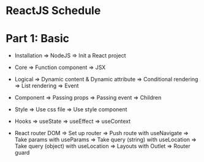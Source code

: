 # ReactJS Schedule
# Part 1: Basic

- Installation
  => NodeJS
  => Init a React project

- Core
  => Function component
  => JSX

- Logical
  => Dynamic content & Dynamic attribute
  => Conditional rendering
  => List rendering
  => Event

- Component
  => Passing props
  => Passing event
  => Children

- Style
  => Use css file
  => Use style component

- Hooks
  => useState
  => useEffect
  => useContext

- React router DOM
  => Set up router
  => Push route with useNavigate
  => Take params with useParams
  => Take query (string) with useLocation
  => Take query (object) with useLocation
  => Layouts with Outlet
  => Router guard
